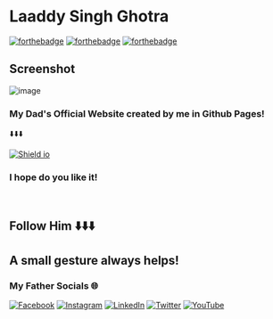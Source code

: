 # Laaddy Singh Ghotra

[![forthebadge](https://forthebadge.com/images/badges/built-with-love.svg)](https://forthebadge.com) [![forthebadge](https://forthebadge.com/images/badges/uses-html.svg)](https://forthebadge.com) [![forthebadge](https://forthebadge.com/images/badges/validated-html5.svg)](https://forthebadge.com)

## Screenshot

![image](https://github.com/Yovenzor/Website/assets/102180213/7f2d2184-2746-4680-9e0e-2949cef0f70a)

### My Dad's Official Website created by me in Github Pages!
⬇️⬇️⬇️
<br>

[![Shield io](https://img.shields.io/badge/website-000000?style=for-the-badge&logo=About.me&logoColor=white)](https://yovenzor.github.io/Website/)
### I hope do you like it! 
<br>

## Follow Him ⬇️⬇️⬇️
## A small gesture always helps!
### My Father Socials 🌐
[![Facebook](https://img.shields.io/badge/Facebook-%231877F2.svg?logo=Facebook&logoColor=white)](https://www.facebook.com/SoloLaaddyG/) [![Instagram](https://img.shields.io/badge/Instagram-%23E4405F.svg?logo=Instagram&logoColor=white)](https://www.instagram.com/laaddygofficial/) [![LinkedIn](https://img.shields.io/badge/LinkedIn-%230077B5.svg?logo=linkedin&logoColor=white)](https://www.linkedin.com/in/solo-laaddy-g-3b08b69b/) [![Twitter](https://img.shields.io/badge/Twitter-%231DA1F2.svg?logo=Twitter&logoColor=white)](https://twitter.com/SoloLaaddyG) [![YouTube](https://img.shields.io/badge/YouTube-%23FF0000.svg?logo=YouTube&logoColor=white)](https://www.youtube.com/user/GHOTRAPRODUCTIONS) 
